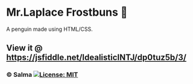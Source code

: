 # Mr.Laplace Frostbuns :penguin:

A penguin made using HTML/CSS.

## View it @ https://jsfiddle.net/IdealisticINTJ/dp0tuz5b/3/

### © Salma [![License: MIT](https://img.shields.io/badge/License-MIT-yellow.svg)](https://opensource.org/licenses/MIT)
